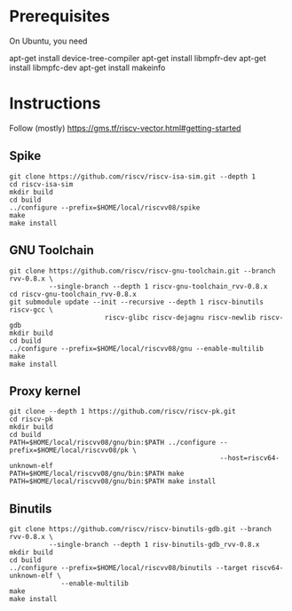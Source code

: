 # Prerequisites

On Ubuntu, you need

apt-get install device-tree-compiler
apt-get install libmpfr-dev
apt-get install libmpfc-dev
apt-get install makeinfo

# Instructions

Follow (mostly) https://gms.tf/riscv-vector.html#getting-started

## Spike

```
git clone https://github.com/riscv/riscv-isa-sim.git --depth 1
cd riscv-isa-sim
mkdir build
cd build
../configure --prefix=$HOME/local/riscvv08/spike
make
make install
```

## GNU Toolchain

```
git clone https://github.com/riscv/riscv-gnu-toolchain.git --branch rvv-0.8.x \
          --single-branch --depth 1 riscv-gnu-toolchain_rvv-0.8.x
cd riscv-gnu-toolchain_rvv-0.8.x
git submodule update --init --recursive --depth 1 riscv-binutils riscv-gcc \
                        riscv-glibc riscv-dejagnu riscv-newlib riscv-gdb
mkdir build
cd build
../configure --prefix=$HOME/local/riscvv08/gnu --enable-multilib
make
make install
```

## Proxy kernel

```
git clone --depth 1 https://github.com/riscv/riscv-pk.git
cd riscv-pk
mkdir build
cd build
PATH=$HOME/local/riscvv08/gnu/bin:$PATH ../configure --prefix=$HOME/local/riscvv08/pk \
                                                     --host=riscv64-unknown-elf
PATH=$HOME/local/riscvv08/gnu/bin:$PATH make
PATH=$HOME/local/riscvv08/gnu/bin:$PATH make install
```

## Binutils

```
git clone https://github.com/riscv/riscv-binutils-gdb.git --branch rvv-0.8.x \
          --single-branch --depth 1 risv-binutils-gdb_rvv-0.8.x
mkdir build
cd build
../configure --prefix=$HOME/local/riscvv08/binutils --target riscv64-unknown-elf \
             --enable-multilib
make
make install
```
